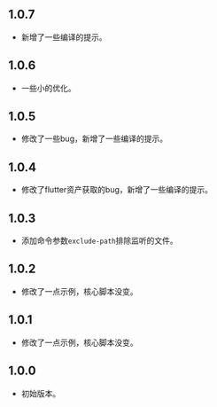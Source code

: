 ## 1.0.7

- 新增了一些编译的提示。

## 1.0.6

- 一些小的优化。

## 1.0.5

- 修改了一些bug，新增了一些编译的提示。

## 1.0.4

- 修改了flutter资产获取的bug，新增了一些编译的提示。

## 1.0.3

- 添加命令参数`exclude-path`排除监听的文件。

## 1.0.2

- 修改了一点示例，核心脚本没变。

## 1.0.1

- 修改了一点示例，核心脚本没变。

## 1.0.0

- 初始版本。
